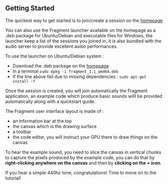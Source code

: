 ## Getting Started

The quickest way to get started is to join/create a session on the [homepage](https://www.fsynth.com)

You can also use the Fragment launcher available on the homepage as a .deb package for Ubuntu/Debian and executable files for Windows, the launcher keep a list of the sessions you joined in, it is also bundled with the audio server to provide excellent audio performances.

To use the launcher on Ubuntu/Debian system :

- Download the .deb package on the [homepage](https://www.fsynth.com)
- In a terminal `sudo dpkg -i fragment_1.1_amd64.deb`
- If the line above fail due to missing dependencies : `sudo apt-get install -f`

Once the session is created, you will join automatically the Fragment application, an example code which produce basic sounds willl be provided automatically along with a quickstart guide.

The Fragment user interface layout is made of :

- an information bar at the top
- the canvas which is the drawing surface
- a toolbar
- the code editor, you will instruct your GPU there to draw things on the canvas

To hear the example sound, you need to slice the canvas in vertical chunks to capture the pixels produced by the example code, you can do that by **right-clicking anywhere on the canvas** and then by **clicking on the + icon**.

If you hear a simple 440hz tone, congratulations! Time to move on to the tutorial!
